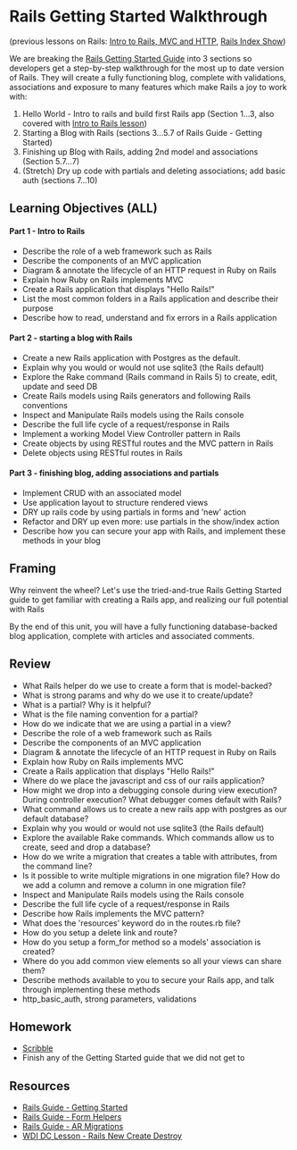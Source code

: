 # Rails Getting Started Walkthrough

(previous lessons on Rails: [Intro to Rails, MVC and HTTP](https://github.com/ga-wdi-pvd/http-mvc-intro-rails), [Rails Index Show](https://github.com/ga-wdi-pvd/rails_features_CRD/blob/master/index_show.md))

We are breaking the [Rails Getting Started Guide](http://guides.rubyonrails.org/getting_started.html) into 3 sections so developers get a step-by-step walkthrough for the most up to date version of Rails. They will create a fully functioning blog, complete with validations, associations and exposure to many features which make Rails a joy to work with:

 1. Hello World - Intro to rails and build first Rails app (Section 1...3, also covered with [Intro to Rails lesson](https://github.com/ga-wdi-pvd/http-mvc-intro-rails))
 2. Starting a Blog with Rails (sections 3...5.7 of Rails Guide - Getting Started)
 3. Finishing up Blog with Rails, adding 2nd model and associations (Section 5.7...7)
 4. (Stretch) Dry up code with partials and deleting associations; add basic auth (sections 7...10)
 
## Learning Objectives (ALL)

#### Part 1 - Intro to Rails
 - Describe the role of a web framework such as Rails
 - Describe the components of an MVC application
 - Diagram & annotate the lifecycle of an HTTP request in Ruby on Rails
 - Explain how Ruby on Rails implements MVC
 - Create a Rails application that displays "Hello Rails!"
 - List the most common folders in a Rails application and describe their purpose
 - Describe how to read, understand and fix errors in a Rails application

#### Part 2 - starting a blog with Rails
 - Create a new Rails application with Postgres as the default.
 - Explain why you would or would not use sqlite3 (the Rails default)
 - Explore the Rake command (Rails command in Rails 5) to create, edit, update and seed DB
 - Create Rails models using Rails generators and following Rails conventions
 - Inspect and Manipulate Rails models using the Rails console
 - Describe the full life cycle of a request/response in Rails
 - Implement a working Model View Controller pattern in Rails
 - Create objects by using RESTful routes and the MVC pattern in Rails
 - Delete objects using RESTful routes in Rails

#### Part 3 - finishing blog, adding associations and partials
 - Implement CRUD with an associated model
 - Use application layout to structure rendered views
 - DRY up rails code by using partials in forms and 'new' action
 - Refactor and DRY up even more: use partials in the show/index action
 - Describe how you can secure your app with Rails, and implement these methods in your blog

## Framing

Why reinvent the wheel? Let's use the tried-and-true Rails Getting Started guide to get familiar with creating a Rails app, and realizing our full potential with Rails

By the end of this unit, you will have a fully functioning database-backed blog application, complete with articles and associated comments.

## Review

 - What Rails helper do we use to create a form that is model-backed?
 - What is strong params and why do we use it to create/update?
 - What is a partial? Why is it helpful?
 - What is the file naming convention for a partial?
 - How do we indicate that we are using a partial in a view?
 - Describe the role of a web framework such as Rails
 - Describe the components of an MVC application
 - Diagram & annotate the lifecycle of an HTTP request in Ruby on Rails
 - Explain how Ruby on Rails implements MVC
 - Create a Rails application that displays "Hello Rails!" 
 - Where do we place the javascript and css of our rails application?
 - How might we drop into a debugging console during view execution? During controller execution? What debugger comes default with Rails?
 - What command allows us to create a new rails app with postgres as our default database?
 - Explain why you would or would not use sqlite3 (the Rails default)
 - Explore the available Rake commands. Which commands allow us to create, seed and drop a database?
 - How do we write a migration that creates a table with attributes, from the command line?
 - Is it possible to write multiple migrations in one migration file? How do we add a column and remove a column in one migration file?
 - Inspect and Manipulate Rails models using the Rails console
 - Describe the full life cycle of a request/response in Rails
 - Describe how Rails implements the MVC pattern?
 - What does the 'resources' keyword do in the routes.rb file?
 - How do you setup a delete link and route?
 - How do you setup a form_for method so a models' association is created?
 - Where do you add common view elements so all your views can share them?
 - Describe methods available to you to secure your Rails app, and talk through implementing these methods
  - http_basic_auth, strong parameters, validations

## Homework
- [Scribble](https://github.com/ga-wdi-pvd/scribble)
- Finish any of the Getting Started guide that we did not get to

## Resources
- [Rails Guide - Getting Started](http://guides.rubyonrails.org/getting_started.html)
- [Rails Guide - Form Helpers](http://guides.rubyonrails.org/form_helpers.html#dealing-with-model-objects)
- [Rails Guide - AR Migrations](http://edgeguides.rubyonrails.org/active_record_migrations.html)
- [WDI DC Lesson - Rails New Create Destroy](https://github.com/ga-wdi-pvd/rails_features_CRD/blob/master/new_create_destroy.md)

